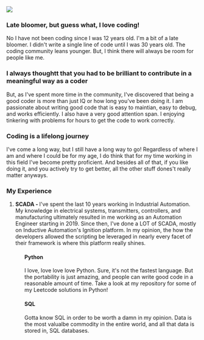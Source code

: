 
<img src="https://user-images.githubusercontent.com/62947490/136677022-65eaee07-4aed-4f34-a67c-096f6f65836a.png">
<h3>Late bloomer, but guess what, I love coding!</h3>
<p>No I have not been coding since I was 12 years old. I'm a bit of a late bloomer. I didn't write a single line of code until I was 30 years old. The coding community leans younger. But, I think there will always be room for people like me.</p>
<h3>I always thoughtt that you had to be brilliant to contribute in a meaningful way as a coder</h3>
<p>But, as I've spent more time in the community, I've discovered that being a good coder is more than just IQ or how long you've been doing it. I am passionate about writing good code that is easy to maintian, easy to debug, and works efficiently. I also have a very good attention span. I enjoying tinkering with problems for hours to get the code to work correctly.</p>


<h3>Coding is a lifelong journey</h3>
<p>I've come a long way, but I still have a long way to go! Regardless of where I am and where I could be for my age, I do think that for my time working in this field I've become pretty proficient. And besides all of that, if you like doing it, and you actively try to get better, all the other stuff dones't really matter anyways.</p>

<h3>My Experience</h3>

<ol>

<li><b>SCADA - </b>I've spent the last 10 years working in Industrial Automation. My knowledge in electrical systems, transmitters, controllers, and manufacturing ultimately resulted in me working as an Automation Engineer starting in 2019. Since then, I've done a LOT of SCADA, mostly on Inductive Automation's Ignition platform. In my opinion, the how the developers allowed the scripting be leveraged in nearly every facet of their framework is where this platform really shines.</p>
<ol>
<h4>Python</h4>
<p>I love, love love love Python. Sure, it's not the fastest language. But the portability is just amazing, and people can write good code in a reasonable amount of time. Take a look at my repository for some of my Leetcode solutions in Python!</p>
<h4>SQL</h4>
<p>Gotta know SQL in order to be worth a damn in my opinion. Data is the most valualbe commodity in the entire world, and all that data is stored in, SQL databases.  </p>
</ol>

<!---
TrentMahaffey/TrentMahaffey is a ✨ special ✨ repository because its `README.md` (this file) appears on your GitHub profile.
You can click the Preview link to take a look at your changes.
--->
